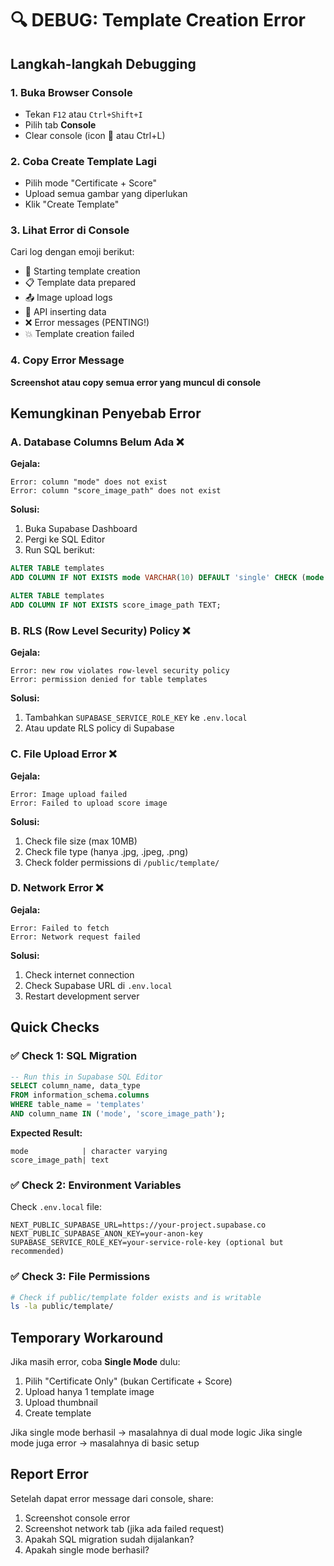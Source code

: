 # 🔍 DEBUG: Template Creation Error

## Langkah-langkah Debugging

### 1. Buka Browser Console
- Tekan `F12` atau `Ctrl+Shift+I`
- Pilih tab **Console**
- Clear console (icon 🚫 atau Ctrl+L)

### 2. Coba Create Template Lagi
- Pilih mode "Certificate + Score"
- Upload semua gambar yang diperlukan
- Klik "Create Template"

### 3. Lihat Error di Console
Cari log dengan emoji berikut:
- 🚀 Starting template creation
- 📋 Template data prepared
- 📤 Image upload logs
- 💾 API inserting data
- ❌ Error messages (PENTING!)
- 💥 Template creation failed

### 4. Copy Error Message
**Screenshot atau copy semua error yang muncul di console**

## Kemungkinan Penyebab Error

### A. Database Columns Belum Ada ❌
**Gejala:**
```
Error: column "mode" does not exist
Error: column "score_image_path" does not exist
```

**Solusi:**
1. Buka Supabase Dashboard
2. Pergi ke SQL Editor
3. Run SQL berikut:

```sql
ALTER TABLE templates 
ADD COLUMN IF NOT EXISTS mode VARCHAR(10) DEFAULT 'single' CHECK (mode IN ('single', 'dual'));

ALTER TABLE templates 
ADD COLUMN IF NOT EXISTS score_image_path TEXT;
```

### B. RLS (Row Level Security) Policy ❌
**Gejala:**
```
Error: new row violates row-level security policy
Error: permission denied for table templates
```

**Solusi:**
1. Tambahkan `SUPABASE_SERVICE_ROLE_KEY` ke `.env.local`
2. Atau update RLS policy di Supabase

### C. File Upload Error ❌
**Gejala:**
```
Error: Image upload failed
Error: Failed to upload score image
```

**Solusi:**
1. Check file size (max 10MB)
2. Check file type (hanya .jpg, .jpeg, .png)
3. Check folder permissions di `/public/template/`

### D. Network Error ❌
**Gejala:**
```
Error: Failed to fetch
Error: Network request failed
```

**Solusi:**
1. Check internet connection
2. Check Supabase URL di `.env.local`
3. Restart development server

## Quick Checks

### ✅ Check 1: SQL Migration
```sql
-- Run this in Supabase SQL Editor
SELECT column_name, data_type 
FROM information_schema.columns 
WHERE table_name = 'templates' 
AND column_name IN ('mode', 'score_image_path');
```

**Expected Result:**
```
mode            | character varying
score_image_path| text
```

### ✅ Check 2: Environment Variables
Check `.env.local` file:
```
NEXT_PUBLIC_SUPABASE_URL=https://your-project.supabase.co
NEXT_PUBLIC_SUPABASE_ANON_KEY=your-anon-key
SUPABASE_SERVICE_ROLE_KEY=your-service-role-key (optional but recommended)
```

### ✅ Check 3: File Permissions
```bash
# Check if public/template folder exists and is writable
ls -la public/template/
```

## Temporary Workaround

Jika masih error, coba **Single Mode** dulu:
1. Pilih "Certificate Only" (bukan Certificate + Score)
2. Upload hanya 1 template image
3. Upload thumbnail
4. Create template

Jika single mode berhasil → masalahnya di dual mode logic
Jika single mode juga error → masalahnya di basic setup

## Report Error

Setelah dapat error message dari console, share:
1. Screenshot console error
2. Screenshot network tab (jika ada failed request)
3. Apakah SQL migration sudah dijalankan?
4. Apakah single mode berhasil?
